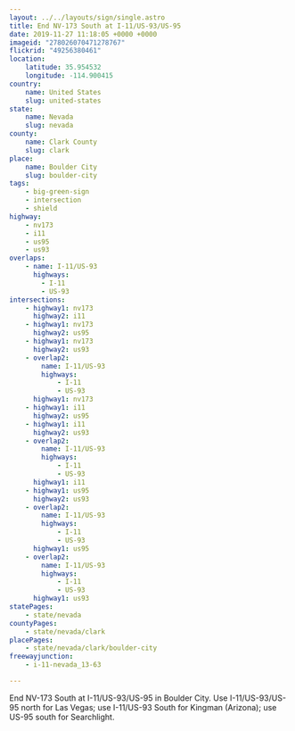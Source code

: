 ```yaml
---
layout: ../../layouts/sign/single.astro
title: End NV-173 South at I-11/US-93/US-95
date: 2019-11-27 11:18:05 +0000 +0000
imageid: "278026070471278767"
flickrid: "49256380461"
location:
    latitude: 35.954532
    longitude: -114.900415
country:
    name: United States
    slug: united-states
state:
    name: Nevada
    slug: nevada
county:
    name: Clark County
    slug: clark
place:
    name: Boulder City
    slug: boulder-city
tags:
    - big-green-sign
    - intersection
    - shield
highway:
    - nv173
    - i11
    - us95
    - us93
overlaps:
    - name: I-11/US-93
      highways:
        - I-11
        - US-93
intersections:
    - highway1: nv173
      highway2: i11
    - highway1: nv173
      highway2: us95
    - highway1: nv173
      highway2: us93
    - overlap2:
        name: I-11/US-93
        highways:
            - I-11
            - US-93
      highway1: nv173
    - highway1: i11
      highway2: us95
    - highway1: i11
      highway2: us93
    - overlap2:
        name: I-11/US-93
        highways:
            - I-11
            - US-93
      highway1: i11
    - highway1: us95
      highway2: us93
    - overlap2:
        name: I-11/US-93
        highways:
            - I-11
            - US-93
      highway1: us95
    - overlap2:
        name: I-11/US-93
        highways:
            - I-11
            - US-93
      highway1: us93
statePages:
    - state/nevada
countyPages:
    - state/nevada/clark
placePages:
    - state/nevada/clark/boulder-city
freewayjunction:
    - i-11-nevada_13-63

---
```

End NV-173 South at I-11/US-93/US-95 in Boulder City.  Use I-11/US-93/US-95 north for Las Vegas; use I-11/US-93 South for Kingman (Arizona); use US-95 south for Searchlight.